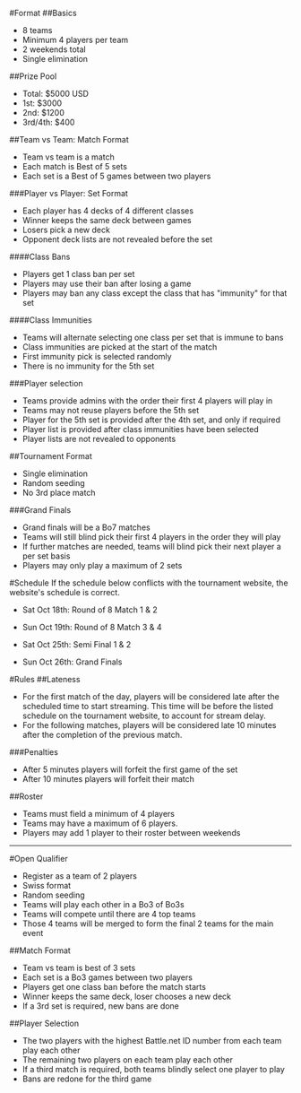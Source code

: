 #Format
##Basics
 - 8 teams
 - Minimum 4 players per team
 - 2 weekends total
 - Single elimination

##Prize Pool
 - Total: $5000 USD
 - 1st: $3000
 - 2nd: $1200
 - 3rd/4th: $400
 
##Team vs Team: Match Format
 - Team vs team is a match
 - Each match is Best of 5 sets
 - Each set is a Best of 5 games between two players

###Player vs Player: Set Format
 - Each player has 4 decks of 4 different classes
 - Winner keeps the same deck between games
 - Losers pick a new deck
 - Opponent deck lists are not revealed before the set

####Class Bans
 - Players get 1 class ban per set
 - Players may use their ban after losing a game
 - Players may ban any class except the class that has "immunity" for that set

####Class Immunities
 - Teams will alternate selecting one class per set that is immune to bans
 - Class immunities are picked at the start of the match
 - First immunity pick is selected randomly
 - There is no immunity for the 5th set

###Player selection
 - Teams provide admins with the order their first 4 players will play in
 - Teams may not reuse players before the 5th set
 - Player for the 5th set is provided after the 4th set, and only if required
 - Player list is provided after class immunities have been selected
 - Player lists are not revealed to opponents

##Tournament Format
 - Single elimination
 - Random seeding
 - No 3rd place match

###Grand Finals
 - Grand finals will be a Bo7 matches
 - Teams will still blind pick their first 4 players in the order they will play
 - If further matches are needed, teams will blind pick their next player a per set basis
 - Players may only play a maximum of 2 sets

#Schedule
If the schedule below conflicts with the tournament website, the website's schedule is correct.

 - Sat Oct 18th: Round of 8 Match 1 & 2
 - Sun Oct 19th: Round of 8 Match 3 & 4

 - Sat Oct 25th: Semi Final 1 & 2
 - Sun Oct 26th: Grand Finals

#Rules
##Lateness
 - For the first match of the day, players will be considered late after the scheduled time to start streaming. This time will be before the listed schedule on the tournament website, to account for stream delay.
 - For the following matches, players will be considered late 10 minutes after the completion of the previous match.

###Penalties
 - After 5 minutes players will forfeit the first game of the set
 - After 10 minutes players will forfeit their match 

##Roster
 - Teams must field a minimum of 4 players
 - Teams may have a maximum of 6 players.
 - Players may add 1 player to their roster between weekends

---

#Open Qualifier
 - Register as a team of 2 players
 - Swiss format
 - Random seeding
 - Teams will play each other in a Bo3 of Bo3s
 - Teams will compete until there are 4 top teams
 - Those 4 teams will be merged to form the final 2 teams for the main event

##Match Format
 - Team vs team is best of 3 sets
 - Each set is a Bo3 games between two players
 - Players get one class ban before the match starts
 - Winner keeps the same deck, loser chooses a new deck
 - If a 3rd set is required, new bans are done

##Player Selection
 - The two players with the highest Battle.net ID number from each team play each other
 - The remaining two players on each team play each other
 - If a third match is required, both teams blindly select one player to play
 - Bans are redone for the third game
 
